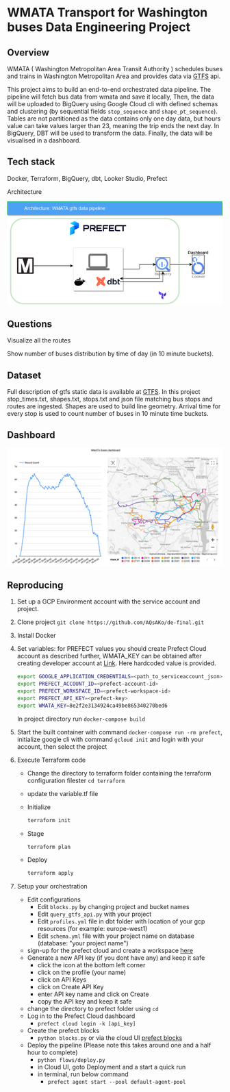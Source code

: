 # WMATA Transport for Washington buses Data Engineering Project
 
## Overview
WMATA ( Washington Metropolitan Area Transit Authority ) schedules buses and trains in Washington Metropolitan Area and provides
data via [GTFS](https://gtfs.org/) api. 

This project aims to build an end-to-end orchestrated data pipeline. The pipeline will fetch bus data from wmata and save it locally, Then, the data will be uploaded to BigQuery using Google Cloud cli with defined schemas and clustering (by sequential fields `stop_sequence` and `shape_pt_sequence`). Tables are not partitioned as the data contains only one day data, but hours value can take values larger than 23, meaning the trip ends the next day.
In BigQuery, DBT will be used to transform the data. Finally, the data will be visualised in a dashboard.

## Tech stack
Docker, Terraform, BigQuery, dbt, Looker Studio, Prefect

Architecture

<img src="assets/architecture.drawio.png" width="800">

## Questions
Visualize all the routes

Show number of buses distribution by time of day (in 10 minute buckets).

## Dataset
Full description of gtfs static data is available at [GTFS](https://gtfs.org/). In this project stop_times.txt, shapes.txt, stops.txt and json
file matching bus stops and routes are ingested. Shapes are used to build line geometry. Arrival time for every stop is used to count number of buses in 10 minute time buckets.

## Dashboard
<p align="center">
<img src="assets/dashboard.png" width="800">
</p>

## Reproducing

1. Set up a GCP Environment account with the service account and project. 
2. Clone project ```git clone https://github.com/AQsAKo/de-final.git```
3. Install Docker
4. Set variables: for PREFECT values you should create Prefect Cloud account as described further, WMATA_KEY can be obtained after creating developer account at [Link](https://developer.wmata.com/signup/). Here hardcoded value is provided.
    ```bash
    export GOOGLE_APPLICATION_CREDENTIALS=<path_to_serviceaccount_json>
    export PREFECT_ACCOUNT_ID=<prefect-account-id>
    export PREFECT_WORKSPACE_ID=<prefect-workspace-id>
    export PREFECT_API_KEY=<prefect-key>
    export WMATA_KEY=8e2f2e3134924ca49be865340270bed6
    ```
    In project directory run `docker-compose build`
5. Start the built container with command `docker-compose run -rm prefect`, 
   initialize google cli with command `gcloud init` and login with your account, then select the project
6. Execute Terraform code
    - Change the directory to terraform folder containing the terraform configuration filester
      `cd terraform`
    
    - update the variable.tf file
    	   
    - Initialize 
      ```bash
      terraform init
      ```
    - Stage
      ```bash
      terraform plan
      ```
    - Deploy
      ```bash
      terraform apply
      ```
   
7. Setup your orchestration
	- Edit configurations
		- Edit `blocks.py` by changing project and bucket names
		- Edit `query_gtfs_api.py` with your project 
		- Edit `profiles.yml` file in dbt folder with location of your gcp resources (for example: europe-west1)
		- Edit `schema.yml` file with your project name on database (database: "your project name")
	- sign-up for the prefect cloud and create a workspace [here](https://app.prefect.cloud/auth/login)
	- Generate a new API key (if you dont have any) and keep it safe 
		- click the icon at the bottom left corner
		- click on the profile (your name)
		- click on API Keys
		- click on Create API Key
		- enter API key name and click on Create
		- copy the API key and keep it safe
	- change the directory to prefect folder using `cd`
	- Log in to the Prefect Cloud dashboard		
		- `prefect cloud login -k [api_key]`
	- Create the prefect blocks
		- `python blocks.py` or  via the cloud UI [prefect blocks](https://docs.prefect.io/concepts/blocks/)
	- Deploy the pipeline (Please note this takes around one and a half hour to complete)
		- `python flows/deploy.py`
		- in Cloud UI, goto Deployment and a start a quick run
		- in terminal, run below command
			- `prefect agent start --pool default-agent-pool`
